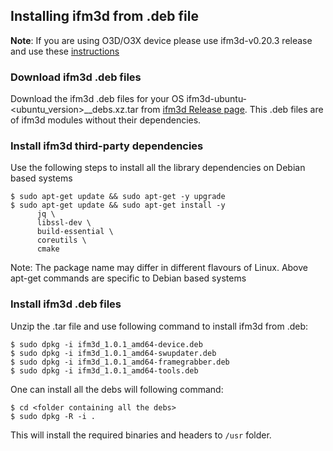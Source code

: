 ## Installing ifm3d from .deb file

**Note**: If you are using O3D/O3X device please use ifm3d-v0.20.3 release and use these [instructions](https://github.com/ifm/ifm3d/blob/v0.20.3/doc/source_build.md)

### Download ifm3d .deb files

Download the ifm3d .deb files for your OS ifm3d-ubuntu-<ubuntu_version>_<arch>_debs.xz.tar from [ifm3d Release page](https://github.com/ifm/ifm3d/releases).
This .deb files are of ifm3d modules without their dependencies.

### Install ifm3d third-party dependencies

Use the following steps to install all the library dependencies on Debian based systems
  
```
$ sudo apt-get update && sudo apt-get -y upgrade
$ sudo apt-get update && sudo apt-get install -y
      jq \ 
      libssl-dev \
      build-essential \
      coreutils \
      cmake                         
```

Note: The package name may differ in different flavours of Linux. 
Above apt-get commands are specific to Debian based systems

### Install ifm3d .deb files 
Unzip the .tar file and use following command to install ifm3d from .deb:

```
$ sudo dpkg -i ifm3d_1.0.1_amd64-device.deb
$ sudo dpkg -i ifm3d_1.0.1_amd64-swupdater.deb
$ sudo dpkg -i ifm3d_1.0.1_amd64-framegrabber.deb
$ sudo dpkg -i ifm3d_1.0.1_amd64-tools.deb
```

One can install all the debs will following command:
```
$ cd <folder containing all the debs>
$ sudo dpkg -R -i .
```

This will install the required binaries and headers to `/usr` folder.
